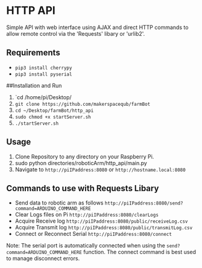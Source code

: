# HTTP API

Simple API with web interface using AJAX and direct HTTP commands to allow remote control via the 'Requests' libary or 'urlib2'.

## Requirements

* `pip3 install cherrypy`
* `pip3 install pyserial`

##Installation and Run

1. `cd /home/pi/Desktop/
2. `git clone https://github.com/makerspacequb/farmBot`
3. `cd ~/Desktop/farmBot/http_api`
4. `sudo chmod +x startServer.sh`
5. `./startServer.sh`

## Usage

1. Clone Repository to any directory on your Raspberry Pi.
2. sudo python directories/roboticArm/http_api/main.py
3. Navigate to `http://piIPaddress:8080` or `http://hostname.local:8080`

## Commands to use with Requests Libary

* Send data to robotic arm as follows `http://piIPaddress:8080/send?command=ARDUINO_COMMAND_HERE`
* Clear Logs files on Pi `http://piIPaddress:8080/clearLogs`
* Acquire Receive log `http://piIPaddress:8080/public/receiveLog.csv`
* Acquire Transmit log `http://piIPaddress:8080/public/transmitLog.csv`
* Connect or Reconnect Serial `http://piIPaddress:8080/connect`

Note: The serial port is automatically connected when using the `send?command=ARDUINO_COMMAND_HERE` function. The connect command is best used to manage disconnect errors. 
